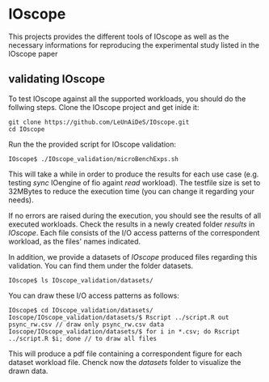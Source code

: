 # IOscope
This projects provides the different tools of IOscope as well as the necessary informations for reproducing the experimental study listed in the IOscope paper 



## validating IOscope
To test IOscope against all the supported workloads, you should do the follwing steps. 
Clone the IOscope project and get inide it: 
```
git clone https://github.com/LeUnAiDeS/IOscope.git
cd IOscope
```

Run the the provided script for IOscope validation: 
```
IOscope$ ./IOscope_validation/microBenchExps.sh
```
This will take a while in order to produce the results for each use case (e.g. testing *sync* IOengine of fio againt *read* workload). The testfile size is set to 32MBytes to reduce the execution time (you can change it regarding your needs).


If no errors are raised during the execution, you should see the results of all executed workloads. Check the results 
in a newly created folder *results* in *IOscope*. Each file consists of the I/O access patterns of the correspondent workload, as the files' names indicated. 

In addition, we provide a datasets of *IOscope* produced files regarding this validation. 
You can find them under the folder datasets.
```
IOscope$ ls IOscope_validation/datasets/
```
You can draw these I/O access patterns as follows:
```
IOscope$ cd IOscope_validation/datasets/
Ioscope/IOscope_validation/datasets/$ Rscript ../script.R out psync_rw.csv // draw only psync_rw.csv data
Ioscope/IOscope_validation/datasets/$ for i in *.csv; do Rscript ../script.R $i; done // to draw all files
```
This will produce a pdf file containing a correspondent figure for each dataset workload file.
Chenck now the *datasets* folder to visualize the drawn data.
